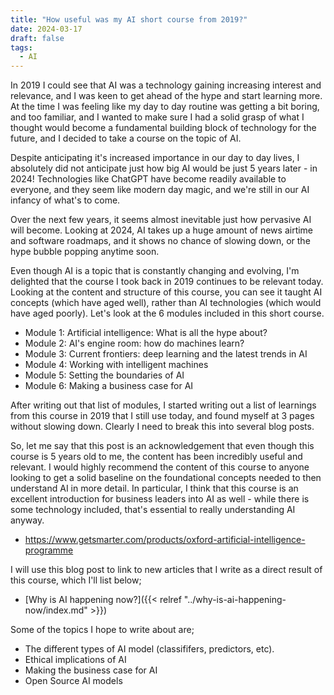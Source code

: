 ```yaml
---
title: "How useful was my AI short course from 2019?"
date: 2024-03-17
draft: false
tags:
  - AI
---
```


In 2019 I could see that AI was a technology gaining increasing interest and relevance, and I was keen to get ahead of the hype and start learning more. At the time I was feeling like my day to day routine was getting a bit boring, and too familiar, and I wanted to make sure I had a solid grasp of what I thought would become a fundamental building block of technology for the future, and I decided to take a course on the topic of AI. 

Despite anticipating it's increased importance in our day to day lives, I absolutely did not anticipate just how big AI would be just 5 years later - in 2024! Technologies like ChatGPT have become readily available to everyone, and they seem like modern day magic, and we're still in our AI infancy of what's to come.

Over the next few years, it seems almost inevitable just how pervasive AI will become. Looking at 2024, AI takes up a huge amount of news airtime and software roadmaps, and it shows no chance of slowing down, or the hype bubble popping anytime soon.

Even though AI is a topic that is constantly changing and evolving, I'm delighted that the course I took back in 2019 continues to be relevant today. Looking at the content and structure of this course, you can see it taught AI concepts (which have aged well), rather than AI technologies (which would have aged poorly). Let's look at the 6 modules included in this short course.

* Module 1: Artificial intelligence: What is all the hype about?
* Module 2: AI's engine room: how do machines learn?
* Module 3: Current frontiers: deep learning and the latest trends in AI
* Module 4: Working with intelligent machines
* Module 5: Setting the boundaries of AI
* Module 6: Making a business case for AI

After writing out that list of modules, I started writing out a list of learnings from this course in 2019 that I still use today, and found myself at 3 pages without slowing down. Clearly I need to break this into several blog posts.

So, let me say that this post is an acknowledgement that even though this course is 5 years old to me, the content has been incredibly useful and relevant. I would highly recommend the content of this course to anyone looking to get a solid baseline on the foundational concepts needed to then understand AI in more detail. In particular, I think that this course is an excellent introduction for business leaders into AI as well - while there is some technology included, that's essential to really understanding AI anyway. 

* https://www.getsmarter.com/products/oxford-artificial-intelligence-programme

I will use this blog post to link to new articles that I write as a direct result of this course, which I'll list below;

* [Why is AI happening now?]({{< relref "../why-is-ai-happening-now/index.md" >}})

Some of the topics I hope to write about are;

* The different types of AI model (classififers, predictors, etc).
* Ethical implications of AI
* Making the business case for AI
* Open Source AI models
